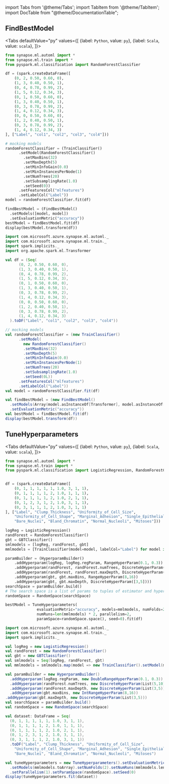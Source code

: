 import Tabs from '@theme/Tabs';
import TabItem from '@theme/TabItem';
import DocTable from "@theme/DocumentationTable";

<!-- 
```python
import pyspark
import os
import json
from IPython.display import display

spark = (pyspark.sql.SparkSession.builder.appName("MyApp")
        .config("spark.jars.packages", "com.microsoft.azure:synapseml:0.9.1")
        .config("spark.jars.repositories", "https://mmlspark.azureedge.net/maven")
        .getOrCreate())

def getSecret(secretName):
        get_secret_cmd = 'az keyvault secret show --vault-name mmlspark-build-keys --name {}'.format(secretName)
        value = json.loads(os.popen(get_secret_cmd).read())["value"]
        return value

import synapse.ml
``` 
-->

## FindBestModel

<Tabs
defaultValue="py"
values={[
{label: `Python`, value: `py`},
{label: `Scala`, value: `scala`},
]}>
<TabItem value="py">

<!--pytest-codeblocks:cont-->

```python
from synapse.ml.automl import *
from synapse.ml.train import *
from pyspark.ml.classification import RandomForestClassifier

df = (spark.createDataFrame([
    (0, 2, 0.50, 0.60, 0),
    (1, 3, 0.40, 0.50, 1),
    (0, 4, 0.78, 0.99, 2),
    (1, 5, 0.12, 0.34, 3),
    (0, 1, 0.50, 0.60, 0),
    (1, 3, 0.40, 0.50, 1),
    (0, 3, 0.78, 0.99, 2),
    (1, 4, 0.12, 0.34, 3),
    (0, 0, 0.50, 0.60, 0),
    (1, 2, 0.40, 0.50, 1),
    (0, 3, 0.78, 0.99, 2),
    (1, 4, 0.12, 0.34, 3)
], ["Label", "col1", "col2", "col3", "col4"]))

# mocking models
randomForestClassifier = (TrainClassifier()
      .setModel(RandomForestClassifier()
        .setMaxBins(32)
        .setMaxDepth(5)
        .setMinInfoGain(0.0)
        .setMinInstancesPerNode(1)
        .setNumTrees(20)
        .setSubsamplingRate(1.0)
        .setSeed(0))
      .setFeaturesCol("mlfeatures")
      .setLabelCol("Label"))
model = randomForestClassifier.fit(df)

findBestModel = (FindBestModel()
  .setModels([model, model])
  .setEvaluationMetric("accuracy"))
bestModel = findBestModel.fit(df)
display(bestModel.transform(df))
```

</TabItem>
<TabItem value="scala">

```scala
import com.microsoft.azure.synapse.ml.automl._
import com.microsoft.azure.synapse.ml.train._
import spark.implicits._
import org.apache.spark.ml.Transformer

val df = (Seq(
      (0, 2, 0.50, 0.60, 0),
      (1, 3, 0.40, 0.50, 1),
      (0, 4, 0.78, 0.99, 2),
      (1, 5, 0.12, 0.34, 3),
      (0, 1, 0.50, 0.60, 0),
      (1, 3, 0.40, 0.50, 1),
      (0, 3, 0.78, 0.99, 2),
      (1, 4, 0.12, 0.34, 3),
      (0, 0, 0.50, 0.60, 0),
      (1, 2, 0.40, 0.50, 1),
      (0, 3, 0.78, 0.99, 2),
      (1, 4, 0.12, 0.34, 3)
  ).toDF("Label", "col1", "col2", "col3", "col4"))

// mocking models
val randomForestClassifier = (new TrainClassifier()
      .setModel(
        new RandomForestClassifier()
        .setMaxBins(32)
        .setMaxDepth(5)
        .setMinInfoGain(0.0)
        .setMinInstancesPerNode(1)
        .setNumTrees(20)
        .setSubsamplingRate(1.0)
        .setSeed(0L))
      .setFeaturesCol("mlfeatures")
      .setLabelCol("Label"))
val model = randomForestClassifier.fit(df)

val findBestModel = (new FindBestModel()
  .setModels(Array(model.asInstanceOf[Transformer], model.asInstanceOf[Transformer]))
  .setEvaluationMetric("accuracy"))
val bestModel = findBestModel.fit(df)
display(bestModel.transform(df))
```

</TabItem>
</Tabs>

<DocTable className="FindBestModel"
py="mmlspark.automl.html#module-mmlspark.automl.FindBestModel"
scala="com/microsoft/ml/spark/automl/FindBestModel.html"
sourceLink="https://github.com/microsoft/SynapseML/blob/master/core/src/main/scala/com/microsoft/azure/synapse/ml/automl/FindBestModel.scala" />


## TuneHyperparameters

<Tabs
defaultValue="py"
values={[
{label: `Python`, value: `py`},
{label: `Scala`, value: `scala`},
]}>
<TabItem value="py">

<!--pytest-codeblocks:cont-->

```python
from synapse.ml.automl import *
from synapse.ml.train import *
from pyspark.ml.classification import LogisticRegression, RandomForestClassifier, GBTClassifier


df = (spark.createDataFrame([
    (0, 1, 1, 1, 1, 1, 1.0, 3, 1, 1),
    (0, 1, 1, 1, 1, 2, 1.0, 1, 1, 1),
    (0, 1, 1, 1, 1, 2, 1.0, 2, 1, 1),
    (0, 1, 2, 3, 1, 2, 1.0, 3, 1, 1),
    (0, 3, 1, 1, 1, 2, 1.0, 3, 1, 1)
], ["Label", "Clump_Thickness", "Uniformity_of_Cell_Size",
    "Uniformity_of_Cell_Shape", "Marginal_Adhesion", "Single_Epithelial_Cell_Size",
    "Bare_Nuclei", "Bland_Chromatin", "Normal_Nucleoli", "Mitoses"]))

logReg = LogisticRegression()
randForest = RandomForestClassifier()
gbt = GBTClassifier()
smlmodels = [logReg, randForest, gbt]
mmlmodels = [TrainClassifier(model=model, labelCol="Label") for model in smlmodels]

paramBuilder = (HyperparamBuilder()
    .addHyperparam(logReg, logReg.regParam, RangeHyperParam(0.1, 0.3))
    .addHyperparam(randForest, randForest.numTrees, DiscreteHyperParam([5,10]))
    .addHyperparam(randForest, randForest.maxDepth, DiscreteHyperParam([3,5]))
    .addHyperparam(gbt, gbt.maxBins, RangeHyperParam(8,16))
    .addHyperparam(gbt, gbt.maxDepth, DiscreteHyperParam([3,5])))
searchSpace = paramBuilder.build()
# The search space is a list of params to tuples of estimator and hyperparam
randomSpace = RandomSpace(searchSpace)

bestModel = TuneHyperparameters(
              evaluationMetric="accuracy", models=mmlmodels, numFolds=2,
              numRuns=len(mmlmodels) * 2, parallelism=2,
              paramSpace=randomSpace.space(), seed=0).fit(df)
```

</TabItem>
<TabItem value="scala">

```scala
import com.microsoft.azure.synapse.ml.automl._
import com.microsoft.azure.synapse.ml.train._
import spark.implicits._

val logReg = new LogisticRegression()
val randForest = new RandomForestClassifier()
val gbt = new GBTClassifier()
val smlmodels = Seq(logReg, randForest, gbt)
val mmlmodels = smlmodels.map(model => new TrainClassifier().setModel(model).setLabelCol("Label"))

val paramBuilder = new HyperparamBuilder()
  .addHyperparam(logReg.regParam, new DoubleRangeHyperParam(0.1, 0.3))
  .addHyperparam(randForest.numTrees, new DiscreteHyperParam(List(5,10)))
  .addHyperparam(randForest.maxDepth, new DiscreteHyperParam(List(3,5)))
  .addHyperparam(gbt.maxBins, new IntRangeHyperParam(8,16))
.addHyperparam(gbt.maxDepth, new DiscreteHyperParam(List(3,5)))
val searchSpace = paramBuilder.build()
val randomSpace = new RandomSpace(searchSpace)

val dataset: DataFrame = Seq(
  (0, 1, 1, 1, 1, 1, 1.0, 3, 1, 1),
  (0, 1, 1, 1, 1, 2, 1.0, 1, 1, 1),
  (0, 1, 1, 1, 1, 2, 1.0, 2, 1, 1),
  (0, 1, 2, 3, 1, 2, 1.0, 3, 1, 1),
  (0, 3, 1, 1, 1, 2, 1.0, 3, 1, 1))
  .toDF("Label", "Clump_Thickness", "Uniformity_of_Cell_Size",
    "Uniformity_of_Cell_Shape", "Marginal_Adhesion", "Single_Epithelial_Cell_Size",
    "Bare_Nuclei", "Bland_Chromatin", "Normal_Nucleoli", "Mitoses")

val tuneHyperparameters = new TuneHyperparameters().setEvaluationMetric("accuracy")
  .setModels(mmlmodels.toArray).setNumFolds(2).setNumRuns(mmlmodels.length * 2)
  .setParallelism(1).setParamSpace(randomSpace).setSeed(0)
display(tuneHyperparameters.fit(dataset))
```

</TabItem>
</Tabs>

<DocTable className="TuneHyperparameters"
py="mmlspark.automl.html#module-mmlspark.automl.TuneHyperparameters"
scala="com/microsoft/ml/spark/automl/TuneHyperparameters.html"
sourceLink="https://github.com/microsoft/SynapseML/blob/master/core/src/main/scala/com/microsoft/azure/synapse/ml/automl/TuneHyperparameters.scala" />

